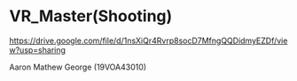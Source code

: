 # VR_Master(Shooting)

https://drive.google.com/file/d/1nsXiQr4Rvrp8socD7MfngQQDidmyEZDf/view?usp=sharing

Aaron Mathew George (19VOA43010)
